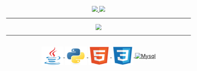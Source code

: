 <div align="center">
 <a href="https://github.com/GabrielBonaretti"> 
  <img height="180em" src="https://github-readme-stats.vercel.app/api?username=GabrielBonaretti&show_icons=true&theme=dark&include_all_commits=true&count_private=true"/>
  <img height="180em" src="https://github-readme-stats.vercel.app/api/top-langs/?username=GabrielBonaretti&layout=compact&langs_count=7&theme=dark"/>
</div>
 
---
 
<div align="center">
 <img align="center" height="auto" width="50%" src="https://qph.cf2.quoracdn.net/main-qimg-98a605f9d45e09cd470aa50ea7049ad0">
</div>

---
 
<div align="center">
<div style="display: inline_block"><br>
  <img align="center" alt="java" height="50" width="60" src="https://raw.githubusercontent.com/devicons/devicon/master/icons/java/java-original.svg">
  <img align="center" alt="Python" height="50" width="60" src="https://raw.githubusercontent.com/devicons/devicon/master/icons/python/python-original.svg">
  <img align="center" alt="HTML" height="50" width="60" src="https://raw.githubusercontent.com/devicons/devicon/master/icons/html5/html5-original.svg">
  <img align="center" alt="CSS" height="50" width="60" src="https://raw.githubusercontent.com/devicons/devicon/master/icons/css3/css3-original.svg">
  <img align="center" alt="Mysql" height="50" width="60" img src="https://cdn.jsdelivr.net/gh/devicons/devicon/icons/mysql/mysql-original-wordmark.svg" />
</div>
